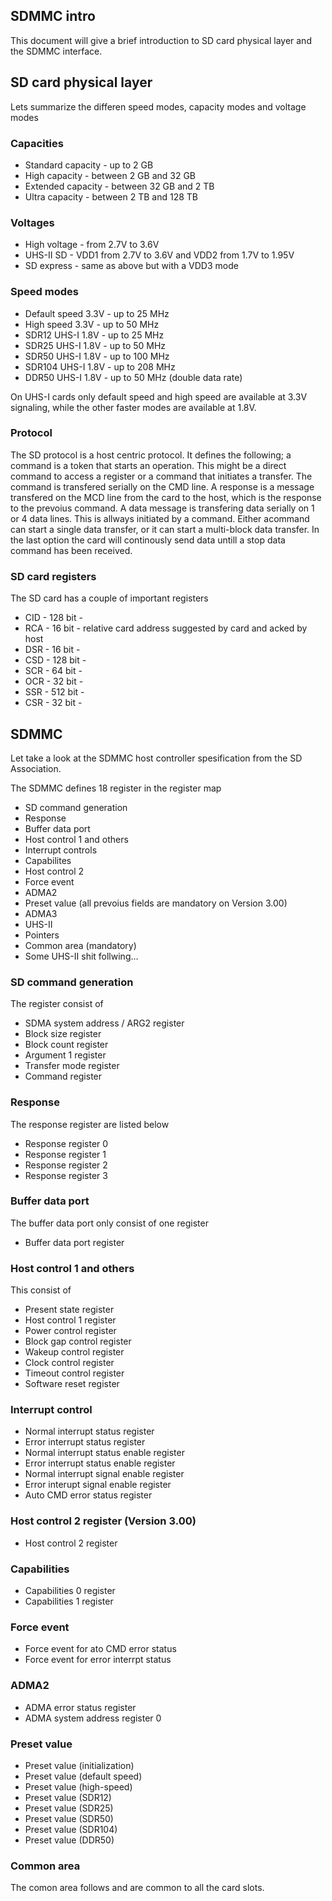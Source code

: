 ## SDMMC intro

This document will give a brief introduction to SD card physical layer and the SDMMC interface.

## SD card physical layer

Lets summarize the differen speed modes, capacity modes and voltage modes

### Capacities

 - Standard capacity - up to 2 GB
 - High capacity - between 2 GB and 32 GB
 - Extended capacity - between 32 GB and 2 TB
 - Ultra capacity - between 2 TB and 128 TB
 
### Voltages

 - High voltage - from 2.7V to 3.6V
 - UHS-II SD - VDD1 from 2.7V to 3.6V and VDD2 from 1.7V to 1.95V
 - SD express - same as above but with a VDD3 mode
 
### Speed modes

 - Default speed 3.3V - up to 25 MHz
 - High speed 3.3V - up to 50 MHz
 - SDR12 UHS-I 1.8V - up to 25 MHz
 - SDR25 UHS-I 1.8V - up to 50 MHz
 - SDR50 UHS-I 1.8V - up to 100 MHz
 - SDR104 UHS-I 1.8V - up to 208 MHz
 - DDR50 UHS-I 1.8V - up to 50 MHz (double data rate)
 
On UHS-I cards only default speed and high speed are available at 3.3V signaling, while the other faster modes are available at 1.8V.

### Protocol

The SD protocol is a host centric protocol. It defines the following; a command is a token that starts an operation. This might be a direct command to access a register or a command that initiates a transfer. The command is transfered serially on the CMD line. A response is a message transfered on the MCD line from the card to the host, which is the response to the prevoius command. A data message is transfering data serially on 1 or 4 data lines. This is allways initiated by a command. Either acommand can start a single data transfer, or it can start a multi-block data transfer. In the last option the card will continously send data untill a stop data command has been received. 

### SD card registers
 
The SD card has a couple of important registers
 
 - CID - 128 bit - 
 - RCA - 16 bit - relative card address suggested by card and acked by host
 - DSR - 16 bit -
 - CSD - 128 bit - 
 - SCR - 64 bit - 
 - OCR - 32 bit - 
 - SSR - 512 bit - 
 - CSR - 32 bit -
 
## SDMMC
 
Let take a look at the SDMMC host controller spesification from the SD Association. 
  
The SDMMC defines 18 register in the register map
 
 - SD command generation
 - Response
 - Buffer data port
 - Host control 1 and others
 - Interrupt controls
 - Capabilites
 - Host control 2
 - Force event
 - ADMA2
 - Preset value (all prevoius fields are mandatory on Version 3.00)
 - ADMA3
 - UHS-II
 - Pointers
 - Common area (mandatory)
 - Some UHS-II shit follwing...
 
### SD command generation
 
The register consist of 

 - SDMA system address / ARG2 register
 - Block size register
 - Block count register
 - Argument 1 register
 - Transfer mode register
 - Command register

### Response

The response register are listed below

 - Response register 0
 - Response register 1
 - Response register 2
 - Response register 3
 
### Buffer data port

The buffer data port only consist of one register

 - Buffer data port register
 
### Host control 1 and others

This consist of

 - Present state register
 - Host control 1 register
 - Power control register
 - Block gap control register
 - Wakeup control register
 - Clock control register
 - Timeout control register
 - Software reset register
 
### Interrupt control

 - Normal interrupt status register
 - Error interrupt status register
 - Normal interrupt status enable register
 - Error interrupt status enable register
 - Normal interrupt signal enable register
 - Error interupt signal enable register
 - Auto CMD error status register
 
### Host control 2 register (Version 3.00)

 - Host control 2 register
 
### Capabilities

 - Capabilities 0 register
 - Capabilities 1 register
 
### Force event

 - Force event for ato CMD error status
 - Force event for error interrpt status
 
### ADMA2

 - ADMA error status register
 - ADMA system address register 0

### Preset value

 - Preset value (initialization)
 - Preset value (default speed)
 - Preset value (high-speed)
 - Preset value (SDR12)
 - Preset value (SDR25)
 - Preset value (SDR50)
 - Preset value (SDR104)
 - Preset value (DDR50)
 
### Common area

The comon area follows and are common to all the card slots. 
 

